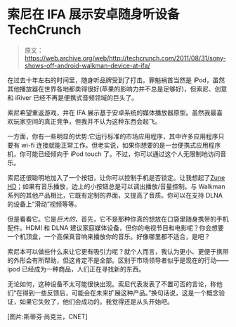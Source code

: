 # 索尼在 IFA 展示安卓随身听设备 TechCrunch

> 原文：<https://web.archive.org/web/http://techcrunch.com/2011/08/31/sony-shows-off-android-walkman-device-at-ifa/>

在过去十年左右的时间里，随身听品牌受到了打击。罪魁祸首当然是 iPod，虽然其他播放器在世界各地都卖得很好(苹果的影响力并不总是足够好)，但索尼、创意和 iRiver 已经不再是便携式音频领域的巨头了。

索尼希望重返游戏，并在 IFA 展示基于安卓系统的媒体播放器原型。虽然我最喜欢玩家空间的真正竞争，但我并不认为这种东西会起飞。

一方面，你有一些明显的优势:它运行标准的市场应用程序，其中许多应用程序只要有 wi-fi 连接就能正常工作。但老实说，如果你想要的是一台便携式应用程序机，你可能已经倾向于 iPod touch 了。不过，你可以通过这个人无限制地访问音乐。

索尼还很聪明地加入了一个按钮，让你可以控制手机是否锁定。让我想起了[Zune HD](https://web.archive.org/web/20230204214532/https://techcrunch.com/tag/zune-hd/)；如果有音乐播放，边上的小按钮总是可以调出播放/音量控制。与 Walkman 系列的其他产品相比，它既有定制的界面，又提高了音质。你可以在支持 DLNA 的设备上“滑动”视频等等。

但是看看它。它是*巨大的*，首先，它不是那种你真的想放在口袋里随身携带的手机配件。HDMI 和 DLNA 建议家庭媒体设备，但你的电视节目和电影呢？你会想要一个机顶盒，一个高保真音响来播放你的音乐。好像哪里都不适合，是吧？

索尼本可以做些什么来让它更有吸引力呢？就个人而言，我认为更小、更便于携带的外形会有所帮助，但这肯定不是全部。区别于市场领导者似乎是现在的行动——ipod 已经成为一种商品，人们正在寻找新的东西。

无论如何，这种设备不太可能很快出现。索尼代表发表了不置可否的言论，称他们“在得到一些反馈后，可能会在未来扩展这种产品。”换句话说，这是一个概念验证，如果它失败了，他们会成功的。我觉得还是从头开始吧。

[图片:斯蒂芬·尚克兰，CNET]